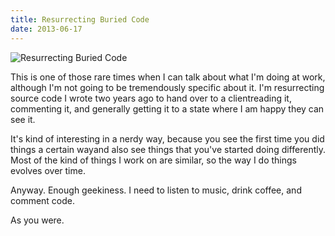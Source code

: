 ```yaml
---
title: Resurrecting Buried Code
date: 2013-06-17
---
```


![Resurrecting Buried Code](https://source.unsplash.com/7QCBakMyDCE/1600x900)

This is one of those rare times when I can talk about what I'm doing at work, although I'm not going to be tremendously specific about it. I'm resurrecting source code I wrote two years ago to hand over to a clientreading it, commenting it, and generally getting it to a state where I am happy they can see it.

It's kind of interesting in a nerdy way, because you see the first time you did things a certain wayand also see things that you've started doing differently. Most of the kind of things I work on are similar, so the way I do things evolves over time.

Anyway. Enough geekiness. I need to listen to music, drink coffee, and comment code.

As you were.